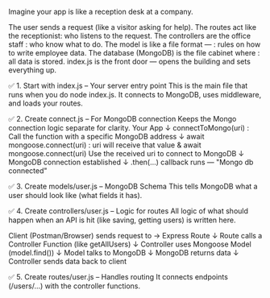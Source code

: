 Imagine your app is like a reception desk at a company.

The user sends a request (like a visitor asking for help).
The routes act like the receptionist: who listens to the request.
The controllers are the office staff : who know what to do.
The model is like a file format — : rules on how to write employee data.
The database (MongoDB) is the file cabinet where : all data is stored.
index.js is the front door — opens the building and sets everything up.

✅ 1. Start with index.js – Your server entry point
This is the main file that runs when you do node index.js.
It connects to MongoDB, uses middleware, and loads your routes.

✅ 2. Create connect.js – For MongoDB connection
Keeps the Mongo connection logic separate for clarity.
Your App
↓
connectToMongo(uri) : Call the function with a specific MongoDB address
↓
await mongoose.connect(uri) : uri will receive that value & await mongoose.connect(uri) Use the received uri to connect to MongoDB
↓
MongoDB connection established
↓
.then(...) callback runs — "Mongo db connected"

✅ 3. Create models/user.js – MongoDB Schema
This tells MongoDB what a user should look like (what fields it has).

✅ 4. Create controllers/user.js – Logic for routes
All logic of what should happen when an API is hit (like saving, getting users) is written here.

Client (Postman/Browser) sends request to → Express Route
↓
Route calls a Controller Function (like getAllUsers)
↓
Controller uses Mongoose Model (model.find())
↓
Model talks to MongoDB
↓
MongoDB returns data
↓
Controller sends data back to client

✅ 5. Create routes/user.js – Handles routing
It connects endpoints (/users/...) with the controller functions.
